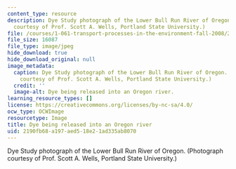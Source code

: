 ```yaml
---
content_type: resource
description: Dye Study photograph of the Lower Bull Run River of Oregon. (Photograph
  courtesy of Prof. Scott A. Wells, Portland State University.)
file: /courses/1-061-transport-processes-in-the-environment-fall-2008/2190fb68a197aed518e21ad335ab8070_1-061f08-th.jpg
file_size: 16087
file_type: image/jpeg
hide_download: true
hide_download_original: null
image_metadata:
  caption: Dye Study photograph of the Lower Bull Run River of Oregon. (Photograph
    courtesy of Prof. Scott A. Wells, Portland State University.)
  credit: ''
  image-alt: Dye being released into an Oregon river.
learning_resource_types: []
license: https://creativecommons.org/licenses/by-nc-sa/4.0/
ocw_type: OCWImage
resourcetype: Image
title: Dye being released into an Oregon river
uid: 2190fb68-a197-aed5-18e2-1ad335ab8070
---
```

Dye Study photograph of the Lower Bull Run River of Oregon. (Photograph courtesy of Prof. Scott A. Wells, Portland State University.)